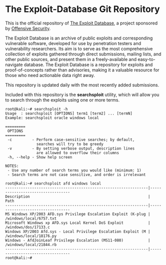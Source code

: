 The Exploit-Database Git Repository
===================================

This is the official repository of [The Exploit Database](http://www.exploit-db.com), a project sponsored by [Offensive Security](https://www.offensive-security.com).

The Exploit Database is an archive of public exploits and corresponding vulnerable software, developed for use by penetration testers and vulnerability researchers. Its aim is to serve as the most comprehensive collection of exploits gathered through direct submissions, mailing lists, and other public sources, and present them in a freely-available and easy-to-navigate database. The Exploit Database is a repository for exploits and proof-of-concepts rather than advisories, making it a valuable resource for those who need actionable data right away.

This repository is updated daily with the most recently added submissions.

Included with this repository is the **searchsploit** utility, which will allow you to search through the exploits using one or more terms.

```
root@kali:~# searchsploit -h
Usage  : searchsploit [OPTIONS] term1 [term2] ... [termN]
Example: searchsploit oracle windows local

=========
 OPTIONS
=========
 -c         - Perform case-sensitive searches; by default,
              searches will try to be greedy
 -v         - By setting verbose output, description lines
              are allowed to overflow their columns
 -h, --help - Show help screen

NOTES:
 - Use any number of search terms you would like (minimum: 1)
 - Search terms are not case sensitive, and order is irrelevant

root@kali:~# searchsploit afd windows local
----------------------------------------------------------------|----------------------------------
Description                                                     |  Path
----------------------------------------------------------------|----------------------------------
MS Windows XP/2003 AFD.sys Privilege Escalation Exploit (K-plug | /windows/local/6757.txt
Microsoft Windows xp AFD.sys Local Kernel DoS Exploit           | /windows/dos/17133.c
Windows XP/2003 Afd.sys - Local Privilege Escalation Exploit (M | /windows/local/18176.py
Windows - AfdJoinLeaf Privilege Escalation (MS11-080)           | /windows/local/21844.rb
----------------------------------------------------------------|----------------------------------
root@kali:~#
```
 
